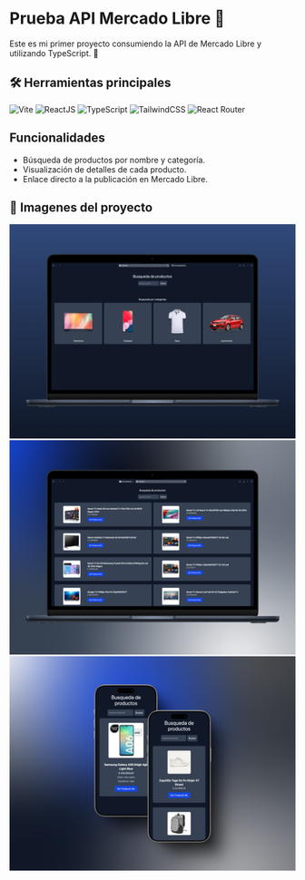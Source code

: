 # Prueba API Mercado Libre 🛒

Este es mi primer proyecto consumiendo la API de Mercado Libre y utilizando TypeScript. 🚀

## 🛠️ Herramientas principales

![Vite](https://img.shields.io/badge/Vite-%23646CFF?logo=vite&labelColor=white)
![ReactJS](https://img.shields.io/badge/ReactJS-%2361DAFB?logo=react&labelColor=white)
![TypeScript](https://img.shields.io/badge/TypeScript-%23007ACC?logo=typescript&labelColor=white)
![TailwindCSS](https://img.shields.io/badge/TailwindCSS-%2306B6D4?logo=tailwindcss&labelColor=white)
![React Router](https://img.shields.io/badge/React%20Router-%23CA4245?logo=reactrouter&labelColor=white)  

## Funcionalidades
- Búsqueda de productos por nombre y categoría.  
- Visualización de detalles de cada producto.  
- Enlace directo a la publicación en Mercado Libre.  

## 📸 Imagenes del proyecto
![Página principal](public/Images/Readme1.png)
![Productos por categoria](public/Images/Readme2.png)
![Detalles de producto](public/Images/Readme3.png)